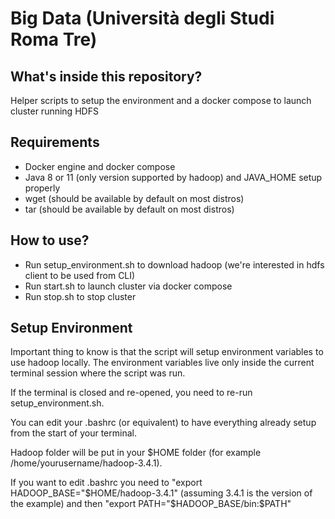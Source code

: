 # Big Data (Università degli Studi Roma Tre)
## What's inside this repository?
Helper scripts to setup the environment and a docker compose to launch cluster running HDFS

## Requirements
- Docker engine and docker compose
- Java 8 or 11 (only version supported by hadoop) and JAVA_HOME setup properly
- wget (should be available by default on most distros)
- tar (should be available by default on most distros)

## How to use?
- Run setup_environment.sh to download hadoop (we're interested in hdfs client to be used from CLI)
- Run start.sh to launch cluster via docker compose
- Run stop.sh to stop cluster

## Setup Environment
Important thing to know is that the script will setup environment variables to use hadoop locally. The environment variables live only inside the current terminal session where the script was run.

If the terminal is closed and re-opened, you need to re-run setup_environment.sh.

You can edit your .bashrc (or equivalent) to have everything already setup from the start of your terminal.

Hadoop folder will be put in your $HOME folder (for example /home/yourusername/hadoop-3.4.1).

If you want to edit .bashrc you need to "export HADOOP_BASE="$HOME/hadoop-3.4.1" (assuming 3.4.1 is the version of the example) and then "export PATH="$HADOOP_BASE/bin:$PATH"
